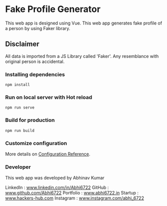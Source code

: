 # Fake Profile Generator
This web app is designed using Vue. This web app generates fake profile of a person by using Faker library.

## Disclaimer
All data is imported from a JS Library called 'Faker'. Any resemblance with original person is accidental.


### Installing dependencies
```
npm install
```

### Run on local server with Hot reload
```
npm run serve
```

### Build for production
```
npm run build
```

### Customize configuration
More details on [Configuration Reference](https://cli.vuejs.org/config/).

### Developer
This web app was developed by Abhinav Kumar

LinkedIn : www.linkedin.com/in/Abhi6722
GitHub : www.github.com/Abhi6722
Portfolio : www.abhi6722.in
Startup : www.hackers-hub.com
Instagram : www.instagram.com/abhi_6722
